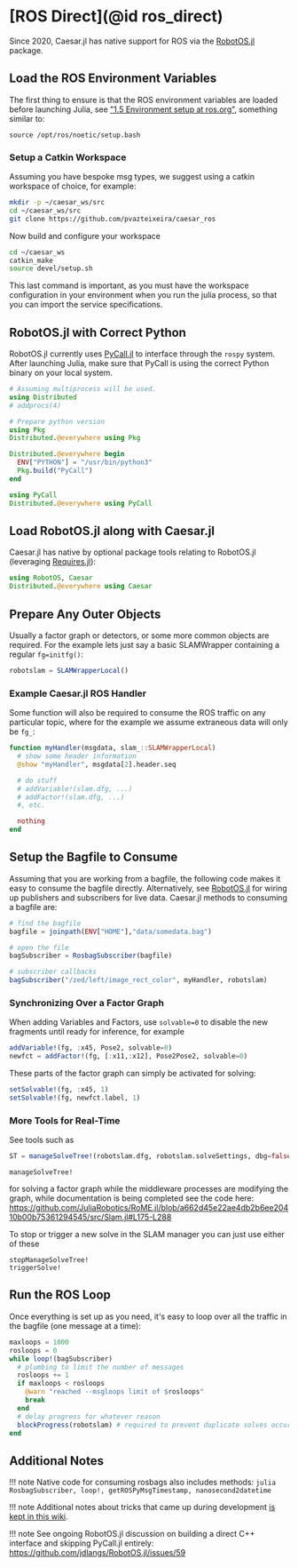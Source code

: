 # [ROS Direct](@id ros_direct)

Since 2020, Caesar.jl has native support for ROS via the [RobotOS.jl](https://github.com/jdlangs/RobotOS.jl) package.  

## Load the ROS Environment Variables

The first thing to ensure is that the ROS environment variables are loaded before launching Julia, see ["1.5 Environment setup at ros.org"](https://wiki.ros.org/noetic/Installation/Ubuntu), something similar to:
```
source /opt/ros/noetic/setup.bash
```

### Setup a Catkin Workspace

Assuming you have bespoke msg types, we suggest using a catkin workspace of choice, for example:
```bash
mkdir -p ~/caesar_ws/src
cd ~/caesar_ws/src
git clone https://github.com/pvazteixeira/caesar_ros
```

Now build and configure your workspace

```bash
cd ~/caesar_ws
catkin_make
source devel/setup.sh
```

This last command is important, as you must have the workspace configuration in your environment when you run the julia process, so that you can import the service specifications.

## RobotOS.jl with Correct Python

RobotOS.jl currently uses [PyCall.jl](https://github.com/JuliaPy/PyCall.jl) to interface through the `rospy` system.  After launching Julia, make sure that PyCall is using the correct Python binary on your local system.
```julia
# Assuming multiprocess will be used.
using Distributed
# addprocs(4)

# Prepare python version
using Pkg
Distributed.@everywhere using Pkg

Distributed.@everywhere begin
  ENV["PYTHON"] = "/usr/bin/python3"
  Pkg.build("PyCall")
end

using PyCall
Distributed.@everywhere using PyCall
```

## Load RobotOS.jl along with Caesar.jl

Caesar.jl has native by optional package tools relating to RobotOS.jl (leveraging [Requires.jl](https://github.com/JuliaPackaging/Requires.jl)):
```julia
using RobotOS, Caesar
Distributed.@everywhere using Caesar
```

## Prepare Any Outer Objects

Usually a factor graph or detectors, or some more common objects are required.  For the example lets just say a basic SLAMWrapper containing a regular `fg=initfg()`:
```julia
robotslam = SLAMWrapperLocal()
```

### Example Caesar.jl ROS Handler

Some function will also be required to consume the ROS traffic on any particular topic, where for the example we assume extraneous data will only be `fg_`:
```julia
function myHandler(msgdata, slam_::SLAMWrapperLocal)
  # show some header information
  @show "myHandler", msgdata[2].header.seq

  # do stuff
  # addVariable!(slam.dfg, ...)
  # addFactor!(slam.dfg, ...)
  #, etc.

  nothing
end
```

## Setup the Bagfile to Consume

Assuming that you are working from a bagfile, the following code makes it easy to consume the bagfile directly.  Alternatively, see [RobotOS.jl](https://github.com/jdlangs/RobotOS.jl) for wiring up publishers and subscribers for live data.  Caesar.jl methods to consuming a bagfile are:
```julia
# find the bagfile
bagfile = joinpath(ENV["HOME"],"data/somedata.bag")

# open the file
bagSubscriber = RosbagSubscriber(bagfile)

# subscriber callbacks
bagSubscriber("/zed/left/image_rect_color", myHandler, robotslam)
```

### Synchronizing Over a Factor Graph

When adding Variables and Factors, use `solvable=0` to disable the new fragments until ready for inference, for example
```julia
addVariable!(fg, :x45, Pose2, solvable=0)
newfct = addFactor!(fg, [:x11,:x12], Pose2Pose2, solvable=0)
```

These parts of the factor graph can simply be activated for solving:
```julia
setSolvable!(fg, :x45, 1)
setSolvable!(fg, newfct.label, 1)
```

### More Tools for Real-Time

See tools such as 
```julia
ST = manageSolveTree!(robotslam.dfg, robotslam.solveSettings, dbg=false)
```

```@docs
manageSolveTree!
```

for solving a factor graph while the middleware processes are modifying the graph, while documentation is being completed see the code here:
https://github.com/JuliaRobotics/RoME.jl/blob/a662d45e22ae4db2b6ee20410b00b75361294545/src/Slam.jl#L175-L288

To stop or trigger a new solve in the SLAM manager you can just use either of these
```@docs
stopManageSolveTree!
triggerSolve!
```


## Run the ROS Loop

Once everything is set up as you need, it's easy to loop over all the traffic in the bagfile (one message at a time):
```julia
maxloops = 1000
rosloops = 0
while loop!(bagSubscriber)
  # plumbing to limit the number of messages
  rosloops += 1
  if maxloops < rosloops
    @warn "reached --msgloops limit of $rosloops"
    break
  end
  # delay progress for whatever reason
  blockProgress(robotslam) # required to prevent duplicate solves occuring at the same time
end
```

## Additional Notes

!!! note
    Native code for consuming rosbags also includes methods:
    ```julia
    RosbagSubscriber, loop!, getROSPyMsgTimestamp, nanosecond2datetime
    ```

!!! note
    Additional notes about tricks that came up during development [is kept in this wiki](https://github.com/JuliaRobotics/Caesar.jl/wiki/ROS-PoC).

!!! note
    See ongoing RobotOS.jl discussion on building a direct C++ interface and skipping PyCall.jl entirely: https://github.com/jdlangs/RobotOS.jl/issues/59
